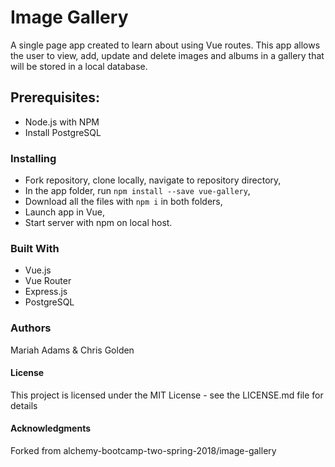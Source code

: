 # Image Gallery
A single page app created to learn about using Vue routes. This app allows the user to view, add, update and delete images and albums in a gallery that will be stored in a local database.

## Prerequisites:
* Node.js with NPM
* Install PostgreSQL 

### Installing
* Fork repository, clone locally, navigate to repository directory,
* In the app folder, run `npm install --save vue-gallery`,
* Download all the files with `npm i` in both folders,
* Launch app in Vue,
* Start server with npm on local host.

### Built With
* Vue.js 
* Vue Router
* Express.js
* PostgreSQL

### Authors
Mariah Adams & Chris Golden

#### License
This project is licensed under the MIT License - see the LICENSE.md file for details

#### Acknowledgments
Forked from alchemy-bootcamp-two-spring-2018/image-gallery 